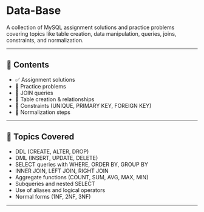 # Data-Base
A collection of MySQL assignment solutions and practice problems covering topics like table creation, data manipulation, queries, joins, constraints, and normalization.

---

## 📘 Contents

- ✅ Assignment solutions
- 📂 Practice problems
- 🔗 JOIN queries
- 🧱 Table creation & relationships
- 🔐 Constraints (UNIQUE, PRIMARY KEY, FOREIGN KEY)
- 🧮 Normalization steps

---

## 📌 Topics Covered

- DDL (CREATE, ALTER, DROP)
- DML (INSERT, UPDATE, DELETE)
- SELECT queries with WHERE, ORDER BY, GROUP BY
- INNER JOIN, LEFT JOIN, RIGHT JOIN
- Aggregate functions (COUNT, SUM, AVG, MAX, MIN)
- Subqueries and nested SELECT
- Use of aliases and logical operators
- Normal forms (1NF, 2NF, 3NF)

---
